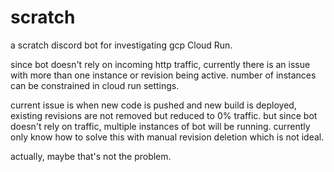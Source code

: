 # scratch
a scratch discord bot for investigating gcp Cloud Run. 

since bot doesn't rely on incoming http traffic, currently there is an issue with more than one instance or revision being active. number of instances can be constrained in cloud run settings.

current issue is when new code is pushed and new build is deployed, existing revisions are not removed but reduced to 0% traffic. but since bot doesn't rely on traffic, multiple instances of bot will be running. currently only know how to solve this with manual revision deletion which is not ideal.

actually, maybe that's not the problem. 

